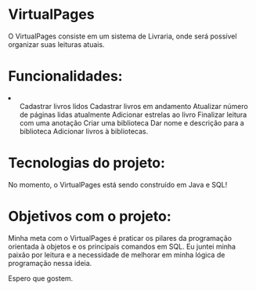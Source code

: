 # VirtualPages
O VirtualPages consiste em um sistema de Livraria, onde será possível organizar suas leituras atuais.
 # Funcionalidades:
 <li>
  <ul>
   Cadastrar livros lidos
   Cadastrar livros em andamento 
   Atualizar número de páginas lidas atualmente
   Adicionar estrelas ao livro
   Finalizar leitura com uma anotação
   Criar uma biblioteca
   Dar nome e descrição para a biblioteca
   Adicionar livros à bibliotecas.
  </ul>
 </li>
  
# Tecnologias do projeto:
  No momento, o VirtualPages está sendo construído em Java e SQL!

# Objetivos com o projeto:
  Minha meta com o VirtualPages é praticar os pilares da programação orientada à objetos e os principais comandos em SQL. Eu juntei minha paixão por leitura e a necessidade de melhorar em minha lógica de programação nessa ideia. 

Espero que gostem. 
